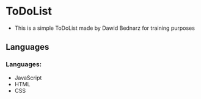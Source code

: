 # ToDoList

* This is a simple ToDoList made by Dawid Bednarz for training purposes

## Languages

### Languages:
* JavaScript
* HTML
* CSS

